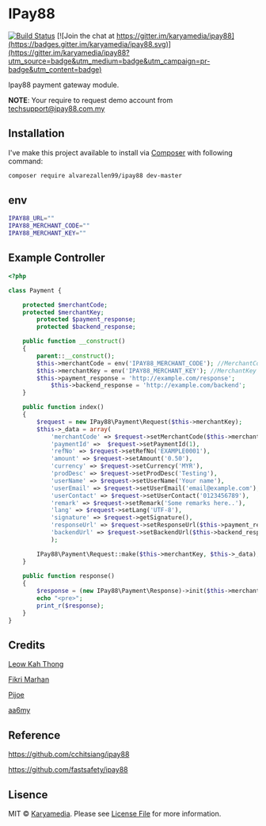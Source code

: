 # IPay88
[![Build Status](https://img.shields.io/packagist/dt/karyamedia/ipay88.svg?maxAge=2592000)](https://packagist.org/packages/karyamedia/ipay88) [![Join the chat at https://gitter.im/karyamedia/ipay88](https://badges.gitter.im/karyamedia/ipay88.svg)](https://gitter.im/karyamedia/ipay88?utm_source=badge&utm_medium=badge&utm_campaign=pr-badge&utm_content=badge)

Ipay88 payment gateway module.

**NOTE**: Your require to request demo account from techsupport@ipay88.com.my

## Installation

I've make this project available to install via [Composer](https://getcomposer.org/) with following command:

```bash
composer require alvarezallen99/ipay88 dev-master
```

## env
```bash
IPAY88_URL=""
IPAY88_MERCHANT_CODE=""
IPAY88_MERCHANT_KEY=""
```

## Example Controller

```php
<?php

class Payment {

	protected $merchantCode;
	protected $merchantKey;
    	protected $payment_response;
    	protected $backend_response;

	public function __construct()
	{
		parent::__construct();
		$this->merchantCode = env('IPAY88_MERCHANT_CODE'); //MerchantCode confidential
		$this->merchantKey = env('IPAY88_MERCHANT_KEY'); //MerchantKey confidential
		$this->payment_response = 'http://example.com/response';
        	$this->backend_response = 'http://example.com/backend';
	}

	public function index()
	{
		$request = new IPay88\Payment\Request($this->merchantKey);
		$this->_data = array(
			'merchantCode' => $request->setMerchantCode($this->merchantCode),
			'paymentId' =>  $request->setPaymentId(1),
			'refNo' => $request->setRefNo('EXAMPLE0001'),
			'amount' => $request->setAmount('0.50'),
			'currency' => $request->setCurrency('MYR'),
			'prodDesc' => $request->setProdDesc('Testing'),
			'userName' => $request->setUserName('Your name'),
			'userEmail' => $request->setUserEmail('email@example.com'),
			'userContact' => $request->setUserContact('0123456789'),
			'remark' => $request->setRemark('Some remarks here..'),
			'lang' => $request->setLang('UTF-8'),
			'signature' => $request->getSignature(),
			'responseUrl' => $request->setResponseUrl($this->payment_response),
			'backendUrl' => $request->setBackendUrl($this->backend_response)
			);

		IPay88\Payment\Request::make($this->merchantKey, $this->_data);
	}
	
	public function response()
	{	
		$response = (new IPay88\Payment\Response)->init($this->merchantCode);
		echo "<pre>";
		print_r($response);
	}
}
```

## Credits

[Leow Kah Thong](https://github.com/ktleow)

[Fikri Marhan](https://github.com/fikri-marhan)

[Pijoe](https://github.com/pijoe86)

[aa6my](https://github.com/aa6my)

## Reference
https://github.com/cchitsiang/ipay88

https://github.com/fastsafety/ipay88

## Lisence

MIT © [Karyamedia](https://github.com/karyamedia/karya). Please see [License File](LICENSE.md) for more information.
